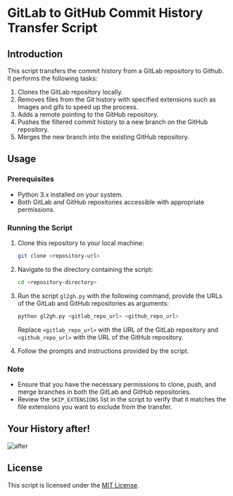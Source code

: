 # GitLab to GitHub Commit History Transfer Script

## Introduction

This script transfers the commit history from a GitLab repository to Github. It performs the following tasks:

1. Clones the GitLab repository locally.
2. Removes files from the Git history with specified extensions such as Images and gifs to speed up the process.
3. Adds a remote pointing to the GitHub repository.
4. Pushes the filtered commit history to a new branch on the GitHub repository.
5. Merges the new branch into the existing GitHub repository.

## Usage

### Prerequisites

- Python 3.x installed on your system.
- Both GitLab and GitHub repositories accessible with appropriate permissions.

### Running the Script

1. Clone this repository to your local machine:

    ```bash
    git clone <repository-url>
    ```

2. Navigate to the directory containing the script:

    ```bash
    cd <repository-directory>
    ```

3. Run the script `gl2gh.py` with the following command, provide the URLs of the GitLab and GitHub repositories as arguments:

    ```bash
    python gl2gh.py <gitlab_repo_url> <github_repo_url>
    ```

    Replace `<gitlab_repo_url>` with the URL of the GitLab repository and `<github_repo_url>` with the URL of the GitHub repository.

4. Follow the prompts and instructions provided by the script.

### Note

- Ensure that you have the necessary permissions to clone, push, and merge branches in both the GitLab and GitHub repositories.
- Review the `SKIP_EXTENSIONS` list in the script to verify that it matches the file extensions you want to exclude from the transfer.


## Your History after!
![after](https://github.com/joeloftusdev/get-gitlab-commits/assets/152509645/23c05bb4-0efd-46a6-8139-63bc7466e94b)



## License

This script is licensed under the [MIT License](LICENSE).
